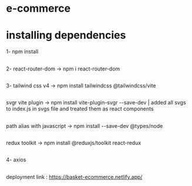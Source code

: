 # e-commerce

# installing dependencies
1- npm install
##
2- react-router-dom -> npm i react-router-dom
##
3- tailwind css v4  ->  npm install tailwindcss @tailwindcss/vite
##
 svgr vite plugin -> npm install vite-plugin-svgr --save-dev | added all svgs to index.js in svgs file and treated them as react components 
 ##
 path alias with javascript -> npm install --save-dev @types/node
 ##
 redux toolkit -> npm install @reduxjs/toolkit react-redux
##
4- axios


##
 deployment link : https://basket-ecommerce.netlify.app/

